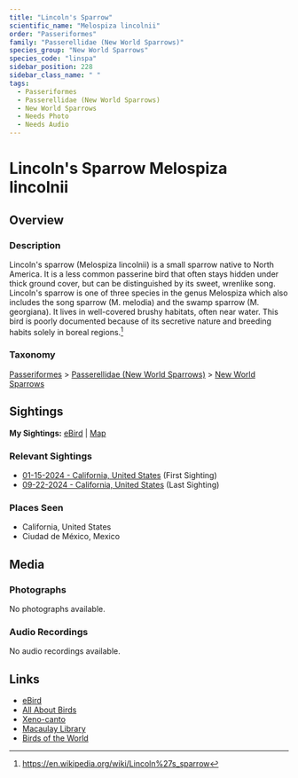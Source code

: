 ```yaml
---
title: "Lincoln's Sparrow"
scientific_name: "Melospiza lincolnii"
order: "Passeriformes"
family: "Passerellidae (New World Sparrows)"
species_group: "New World Sparrows"
species_code: "linspa"
sidebar_position: 228
sidebar_class_name: " "
tags: 
  - Passeriformes
  - Passerellidae (New World Sparrows)
  - New World Sparrows
  - Needs Photo
  - Needs Audio
---
```


# Lincoln's Sparrow <span className='sci_name'>Melospiza lincolnii</span>

## Overview

### Description
Lincoln's sparrow (Melospiza lincolnii) is a small sparrow native to North America. It is a less common passerine bird that often stays hidden under thick ground cover, but can be distinguished by its sweet, wrenlike song. Lincoln's sparrow is one of three species in the genus Melospiza which also includes the song sparrow (M. melodia) and the swamp sparrow (M. georgiana). It lives in well-covered brushy habitats, often near water. This bird is poorly documented because of its secretive nature and breeding habits solely in boreal regions.[^1]

[^1]: https://en.wikipedia.org/wiki/Lincoln%27s_sparrow

### Taxonomy
[Passeriformes](/tags/passeriformes) > [Passerellidae (New World Sparrows)](/tags/passerellidae-new-world-sparrows) > [New World Sparrows](/tags/new-world-sparrows)


## Sightings

**My Sightings:** [eBird](https://ebird.org/lifelist?r=world&time=life&spp=linspa) | [Map](/map?species_code=linspa)

### Relevant Sightings

* [01-15-2024 - California, United States](https://ebird.org/checklist/S159001730) (First Sighting)
* [09-22-2024 - California, United States](https://ebird.org/checklist/S196121721) (Last Sighting)

### Places Seen

* California, United States
* Ciudad de México, Mexico



## Media
### Photographs
No photographs available.

### Audio Recordings
No audio recordings available.

## Links
* [eBird](https://ebird.org/species/linspa) 
* [All About Birds](https://www.allaboutbirds.org/guide/linspa) 
* [Xeno-canto](https://www.xeno-canto.org/species/melospiza-lincolnii) 
* [Macaulay Library](https://search.macaulaylibrary.org/catalog?taxonCode=linspa&sort=rating_rank_desc)
* [Birds of the World](https://birdsoftheworld.org/bow/species/linspa)
